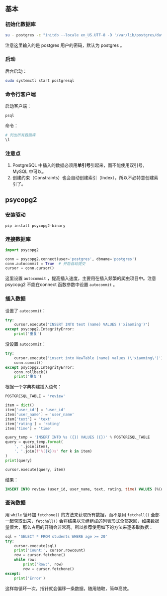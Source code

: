 ## 基本

### 初始化数据库

```bash
su - postgres -c "initdb --locale en_US.UTF-8 -D '/var/lib/postgres/data'"
```

注意这里输入的是 postgres 用户的密码，默认为 postgres 。

### 启动

后台启动：

```bash
sudo systemctl start postgresql
```

### 命令行客户端

启动客户端：

```bash
psql 

```

命令：

```bash
# 列出所有数据库
\l
```

### 注意点

1. PostgreSQL 中插入的数据必须用**单引号**引起来，而不能使用双引号，MySQL 中可以。
2. 创建约束（Constraints）也会自动创建索引（Index），所以不必特意创建索引了。

##  psycopg2

### 安装驱动

```bash
pip install psycopg2-binary
```

### 连接数据库

```python
import psycopg2

conn = psycopg2.connect(user='postgres', dbname='postgres')
conn.autocommit = True  # 开启自动提交
cursor = conn.cursor()
```

这里设置 `autocommit` ，提高插入速度，主要用在插入频繁的爬虫项目中。注意 psycopg2 不能在connect 函数参数中设置 `autocommit` 。

### 插入数据

设置了 `autocommit`：

```python
try:
    cursor.execute("INSERT INTO test (name) VALUES ('xiaoming')")
except psycopg2.IntegrityError:
    print('重复')
```

没设置 `autocommit`：

```python
try:
    cursor.execute('insert into NewTable (name) values (\'xiaoming\')')
    conn.commit()
except psycopg2.IntegrityError:
    conn.rollback()
    print('重复')
```

根据一个字典构建插入语句：

```python
POSTGRESQL_TABLE = 'review'

item = dict()
item['user_id'] = 'user_id'
item['user_name'] = 'user_name'
item['text'] = 'text'
item['rating'] = 'rating'
item['time'] = 'time'

query_temp = 'INSERT INTO %s ({}) VALUES ({})' % POSTGRESQL_TABLE
query = query_temp.format(
    ', '.join(item),
    ', '.join(f'%({k})s' for k in item)
)
print(query)

cursor.execute(query, item)
```

结果：

```sql
INSERT INTO review (user_id, user_name, text, rating, time) VALUES (%(user_id)s, %(user_name)s, %(text)s, %(rating)s, %(time)s)
```

### 查询数据

用 `while` 循环加 `fetchone()` 的方法来获取所有数据，而不是用 `fetchall()` 全部一起获取出来，`fetchall()` 会将结果以元组组成的列表形式全部返回，如果数据量很大，那么占用的开销会非常高。所以推荐使用如下的方法来逐条取数据：

```python
sql = 'SELECT * FROM students WHERE age >= 20'
try:
    cursor.execute(sql)
    print('Count:', cursor.rowcount)
    row = cursor.fetchone()
    while row:
        print('Row:', row)
        row = cursor.fetchone()
except:
    print('Error')
```

这样每循环一次，指针就会偏移一条数据，随用随取，简单高效。